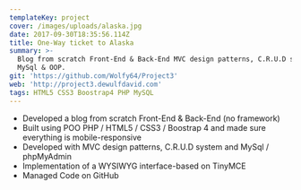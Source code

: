 ```yaml
---
templateKey: project
cover: /images/uploads/alaska.jpg
date: 2017-09-30T18:35:56.114Z
title: One-Way ticket to Alaska
summary: >-
  Blog from scratch Front-End & Back-End MVC design patterns, C.R.U.D system and
  MySql & OOP.
git: 'https://github.com/Wolfy64/Project3'
web: 'http://project3.dewulfdavid.com'
tags: HTML5 CSS3 Boostrap4 PHP MySQL
---
```

- Developed a blog from scratch Front-End & Back-End (no framework)
- Built using POO PHP / HTML5 / CSS3 / Boostrap 4 and made sure everything is mobile-responsive
- Developed with MVC design patterns, C.R.U.D system and MySql / phpMyAdmin
- Implementation of a WYSIWYG interface-based on TinyMCE
- Managed Code on GitHub
